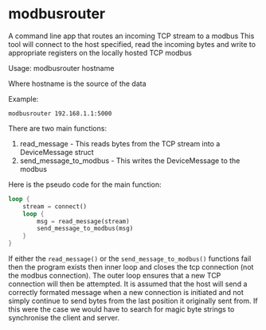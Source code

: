 # modbusrouter
A command line app that routes an incoming TCP stream to a modbus
This tool will connect to the host specified, read the incoming bytes and write to appropriate registers on the locally hosted TCP modbus

Usage: modbusrouter hostname

Where hostname is the source of the data

Example: 
```
modbusrouter 192.168.1.1:5000
```

There are two main functions:
1. read_message - This reads bytes from the TCP stream into a DeviceMessage struct
2. send_message_to_modbus - This writes the DeviceMessage to the modbus

Here is the pseudo code for the main function:

```rust
loop {
    stream = connect()
    loop {
        msg = read_message(stream)
        send_message_to_modbus(msg)
    }
}
```

If either the `read_message()` or the `send_message_to_modbus()` functions fail then the program exists then inner loop and closes the tcp connection (not the modbus connection). The outer loop ensures that a new TCP connection will then be attempted. It is assumed that the host will send a correctly formated message when a new connection is initiated and not simply continue to send bytes from the last position it originally sent from. If this were the case we would have to search for magic byte strings to synchronise the client and server.



